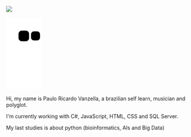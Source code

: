 
 <img src=”https://github.com/PauloVanzella/PauloVanzella/finalversion.gif” heigth="100" weigth="500px">

![snake gif](https://github.com/PauloVanzella/PauloVanzella/blob/output/github-contribution-grid-snake.svg)

Hi, my name is Paulo Ricardo Vanzella, a brazilian self learn, musician and polyglot. 

I'm currently working with C#, JavaScript, HTML, CSS and SQL Server.

My last studies is about python (bioinformatics, AIs and Big Data)

<!--
**PauloVanzella/PauloVanzella** is a ✨ _special_ ✨ repository because its `README.md` (this file) appears on your GitHub profile.

Here are some ideas to get you started:

- 🔭 I’m currently working on ...
- 🌱 I’m currently learning ...
- 👯 I’m looking to collaborate on ...
- 🤔 I’m looking for help with ...
- 💬 Ask me about ...
- 📫 How to reach me: ...
- 😄 Pronouns: ...
- ⚡ Fun fact: ...
-->
